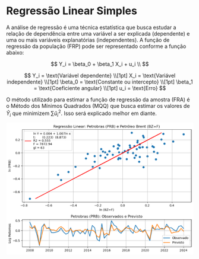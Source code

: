 # Regressão Linear Simples

A análise de regressão é uma técnica estatística que busca estudar a relação de dependência entre uma variável a ser explicada (dependente) e uma ou mais variáveis explanatórias (independentes). A função de regressão da população (FRP) pode ser representado conforme a função abaixo: 

$$
Y_i = \beta_0 + \beta_1 X_i + u_i \\
$$

$$
Y_i = \text{Variável dependente} \\[1pt]
X_i = \text{Variável independente} \\[1pt]
\beta_0 = \text{Constante ou intercepto} \\[1pt]
\beta_1 = \text{Coeficiente angular} \\[1pt]
u_i = \text{Erro}
$$

O método utilizado para estimar a função de regressão da amostra (FRA) é o Método dos Mínimos Quadrados (MQQ) que busca estimar os valores de $\hat{Y}_i$ que minimizem $\sum_{} \hat{u}_i^2$. Isso será explicado melhor em diante. 

![Modelo de Regressao](https://github.com/emanuelprd/Regressao-Linear/blob/main/Modelo_Regressao)
